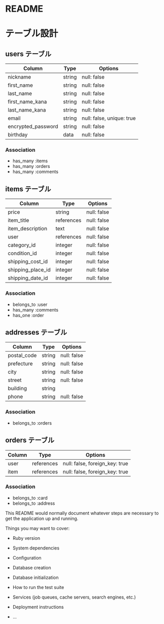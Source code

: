 # README
# テーブル設計

## users テーブル

| Column             | Type       | Options                   |
| ------------------ | ---------- | ------------------------- |
| nickname           |   string   | null: false               |
| first_name         |   string   | null: false               |
| last_name          |   string   | null: false               |
| first_name_kana    |   string   | null: false               |
| last_name_kana     |   string   | null: false               |
| email              |   string   | null: false, unique: true |
| encrypted_password |   string   | null: false               |
| birthday           |    data    | null: false               |

### Association

- has_many :items
- has_many :orders
- has_many :comments


## items テーブル

| Column            | Type       | Options     |
| ----------------- | ---------- | ----------- |
| price             |   string   | null: false |
| item_title        | references | null: false |
| item_description  |    text    | null: false |
| user              | references | null: false |
| category_id       | integer    | null: false |
| condition_id      | integer    | null: false |
| shipping_cost_id  | integer    | null: false |
| shipping_place_id | integer    | null: false |
| shipping_date_id  | integer    | null: false |

### Association

- belongs_to :user
- has_many :comments
- has_one :order


## addresses テーブル

| Column      | Type       | Options     |
| ----------- | ---------- | ----------- |
| postal_code | string     | null: false |
| prefecture  | string     | null: false |
| city        | string     | null: false |
| street      | string     | null: false |
| building    | string     |             |
| phone       | string     | null: false |


### Association

- belongs_to :orders


## orders テーブル

| Column    | Type       | Options                        |
| --------- | ---------- | ------------------------------ |
| user      | references | null: false, foreign_key: true |
| item      | references | null: false, foreign_key: true |

### Association

- belongs_to :card
- belongs_to :address


This README would normally document whatever steps are necessary to get the
application up and running.

Things you may want to cover:

* Ruby version

* System dependencies

* Configuration

* Database creation

* Database initialization

* How to run the test suite

* Services (job queues, cache servers, search engines, etc.)

* Deployment instructions

* ...
